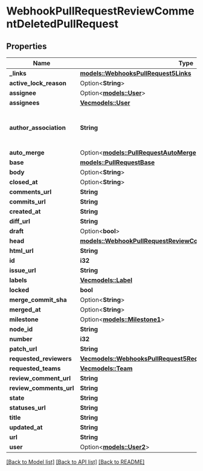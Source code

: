 # WebhookPullRequestReviewCommentDeletedPullRequest

## Properties

Name | Type | Description | Notes
------------ | ------------- | ------------- | -------------
**_links** | [**models::WebhooksPullRequest5Links**](webhooks_pull_request_5__links.md) |  | 
**active_lock_reason** | Option<**String**> |  | 
**assignee** | Option<[**models::User**](User.md)> |  | 
**assignees** | [**Vec<models::User>**](User.md) |  | 
**author_association** | **String** | How the author is associated with the repository. | 
**auto_merge** | Option<[**models::PullRequestAutoMerge**](PullRequestAutoMerge.md)> |  | [optional]
**base** | [**models::PullRequestBase**](Pull_Request_base.md) |  | 
**body** | Option<**String**> |  | 
**closed_at** | Option<**String**> |  | 
**comments_url** | **String** |  | 
**commits_url** | **String** |  | 
**created_at** | **String** |  | 
**diff_url** | **String** |  | 
**draft** | Option<**bool**> |  | [optional]
**head** | [**models::WebhookPullRequestReviewCommentDeletedPullRequestHead**](webhook_pull_request_review_comment_deleted_pull_request_head.md) |  | 
**html_url** | **String** |  | 
**id** | **i32** |  | 
**issue_url** | **String** |  | 
**labels** | [**Vec<models::Label>**](Label.md) |  | 
**locked** | **bool** |  | 
**merge_commit_sha** | Option<**String**> |  | 
**merged_at** | Option<**String**> |  | 
**milestone** | Option<[**models::Milestone1**](Milestone_1.md)> |  | 
**node_id** | **String** |  | 
**number** | **i32** |  | 
**patch_url** | **String** |  | 
**requested_reviewers** | [**Vec<models::WebhooksPullRequest5RequestedReviewersInner>**](webhooks_pull_request_5_requested_reviewers_inner.md) |  | 
**requested_teams** | [**Vec<models::Team>**](Team.md) |  | 
**review_comment_url** | **String** |  | 
**review_comments_url** | **String** |  | 
**state** | **String** |  | 
**statuses_url** | **String** |  | 
**title** | **String** |  | 
**updated_at** | **String** |  | 
**url** | **String** |  | 
**user** | Option<[**models::User2**](User_2.md)> |  | 

[[Back to Model list]](../README.md#documentation-for-models) [[Back to API list]](../README.md#documentation-for-api-endpoints) [[Back to README]](../README.md)


